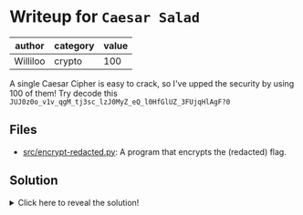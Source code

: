 # Writeup for `Caesar Salad`

|  author  | category | value |
|----------|----------|-------|
| Williloo |  crypto  |  100  |

A single Caesar Cipher is easy to crack, so I've upped the security by using 100 of them! Try decode this `JUJ0z0o_v1v_qgM_tj3sc_lzJ0MyZ_eQ_l0HfGlUZ_3FUjqHlAgF?0`

## Files

- [src/encrypt-redacted.py](src/encrypt-redacted.py): A program that encrypts the (redacted) flag.

## Solution

<details>
<summary>Click here to reveal the solution!</summary>

### The Big Idea

The `caesarShift` function applies the Caesar cipher to some provided input text with some provided shift value (look up the Caesar cipher if you don't know what it is!). It also replaces `{` and `}` with `0`. If you have a hard time seeing this, you can always copy this function into your own Python program and test with some custom inputs (e.g. `caesarShift("AAAABBBB{}{}CCCC", 4)`).

Importantly, applying the Caesar shift multiple times will just apply one big Caesar shift that's the sum of all the shifts mod 26 (for example a shift of 10 followed by a shift of 25 will give a shift of 35, which is the same as a shift of 35 - 26 = 9). The program applies 100 different random Caesar shifts to our flag; this means it just applies one big Caesar shift to the flag.

Since there are only 26 possible Caesar shifts that can be applied, we just need to bruteforce them all. We find a shift of `k = 18` was used to encrypt the flag, so we can use `k = 8` to decrypt it.

### Walkthrough

Call `caesarShift("JUJ0z0o_v1v_qgM_tj3sc_lzJ0MyZ_eQ_l0HfGlUZ_3FUjqHlAgF?0", 8)` and replace the `0`'s with the appropriate braces.

### Flag(s)

- `RCR{h0w_d1d_yoU_br3ak_thR0UgH_mY_t0PnOtCH_3NCryPtIoN?}`

</details>
